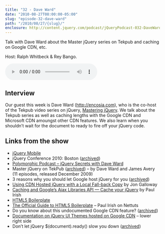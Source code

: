 ```yaml
---
title: "32 - Dave Ward"
date: "2010-08-27T08:00:00-05:00"
slug: "episode-32-dave-ward"
path: "/2010/08/27/{slug}/"
enclosure: http://content.jquery.com/podcast/jQueryPodcast-032-DaveWard.mp3
---
```

Talk with Dave Ward about the Master jQuery series on Tekpub and caching on Google CDN, etc.

Host: Ralph Whitbeck &amp; Rey Bango.

<audio src="http://content.jquery.com/podcast/jQueryPodcast-032-DaveWard.mp3" controls=""></audio>

## Interview

Our guest this week is Dave Ward (<http://encosia.com>), who is the co-host of the Tekpub video series on jQuery, [Mastering jQuery](http://tekpub.com/production/jquery).  We talk about the Tekpub series as well as caching lengths with the Google CDN and Microsoft CDN amoungst other CDN features.  We also learn when you shouldn’t wait for the document to ready to fire off your jQuery code.

## Links from the show

* [jQuery Mobile](https://jquerymobile.com/)
* jQuery Conference 2010: Boston ([archived](https://web.archive.org/web/20101016073017/http://events.jquery.org/2010/boston/))
* [Polymorphic Podcast – jQuery Secrets with Dave Ward](http://weblogs.asp.net/craigshoemaker/jquery-secrets-with-dave-ward)
* Master jQuery on TekPub ([archived](https://web.archive.org/web/20100819060033/http://tekpub.com/production/jquery)) – by Dave Ward and James Avery (11 episodes, released December 2009)
* 3 reasons why you should let Google host jQuery for you ([archived](https://web.archive.org/web/20101122205450/http://encosia.com/2008/12/10/3-reasons-why-you-should-let-google-host-jquery-for-you/))
* [Using CDN Hosted jQuery with a Local Fall-back Copy](http://weblogs.asp.net/jongalloway/using-cdn-hosted-jquery-with-a-local-fall-back-copy) by Jon Galloway
* [Caching and Google’s Ajax Libraries API — Cache your jQuery](http://www.paulirish.com/2009/caching-and-googles-ajax-libraries-api/) by Paul Irish
* [HTML5 Boilerplate](http://html5boilerplate.com/)
* [The Official Guide to HTML5 Boilerplate](https://code.tutsplus.com/tutorials/the-official-guide-to-html5-boilerplate--net-13998) – Paul Irish on Nettuts
* Do you know about this undocumented Google CDN feature? ([archived](https://web.archive.org/web/20101110151739/http://encosia.com/2009/10/11/do-you-know-about-this-undocumented-google-cdn-feature/))
* [Documentation on jQuery UI Themes hosted on Google CDN](http://jqueryui.com/development/) – lower right side
* Don’t let jQuery $(document).ready() slow you down ([archived](https://web.archive.org/web/20101122200342/http://encosia.com/2010/08/18/dont-let-jquerys-document-ready-slow-you-down/))
